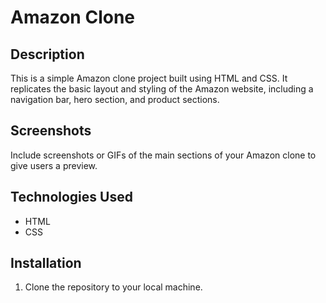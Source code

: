 # Amazon Clone

## Description
This is a simple Amazon clone project built using HTML and CSS. It replicates the basic layout and styling of the Amazon website, including a navigation bar, hero section, and product sections.

## Screenshots
Include screenshots or GIFs of the main sections of your Amazon clone to give users a preview.

## Technologies Used
- HTML
- CSS

## Installation
1. Clone the repository to your local machine.
   ```bash
  
